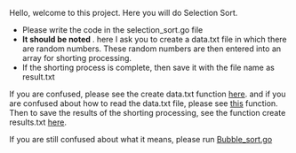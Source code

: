 Hello, welcome to this project.
Here you will do Selection Sort.

- Please write the code in the selection_sort.go file
- <b> It should be noted </b>. here I ask you to create a data.txt file in which there are random numbers. These random numbers are then entered into an array for shorting processing.
- If the shorting process is complete, then save it with the file name as result.txt

If you are confused, please see the create data.txt function [here](../../algorithms/bubble_sort/Bubble_sort.go#L13).
and if you are confused about how to read the data.txt file, please see [this](../../algorithms/bubble_sort/Bubble_sort.go#L39) function.
Then to save the results of the shorting processing, see the function create results.txt [here](../../algorithms/bubble_sort/Bubble_sort.go#L62).

If you are still confused about what it means, please run [Bubble_sort.go](../../algorithms/bubble_sort/Bubble_sort.go)